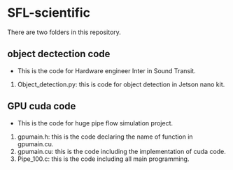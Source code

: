 # SFL-scientific

There are two folders in this repository. 
## object dectection code
  - This is the code for Hardware engineer Inter in Sound Transit.
  1. Object_detection.py: this is code for object detection in Jetson nano kit. 
## GPU cuda code
  - This is the code for huge pipe flow simulation project. 
  1. gpumain.h: this is the code declaring the name of function in gpumain.cu.
  2. gpumain.cu: this is the code including the implementation of cuda code.
  3. Pipe_100.c: this is the code including all main programming.





